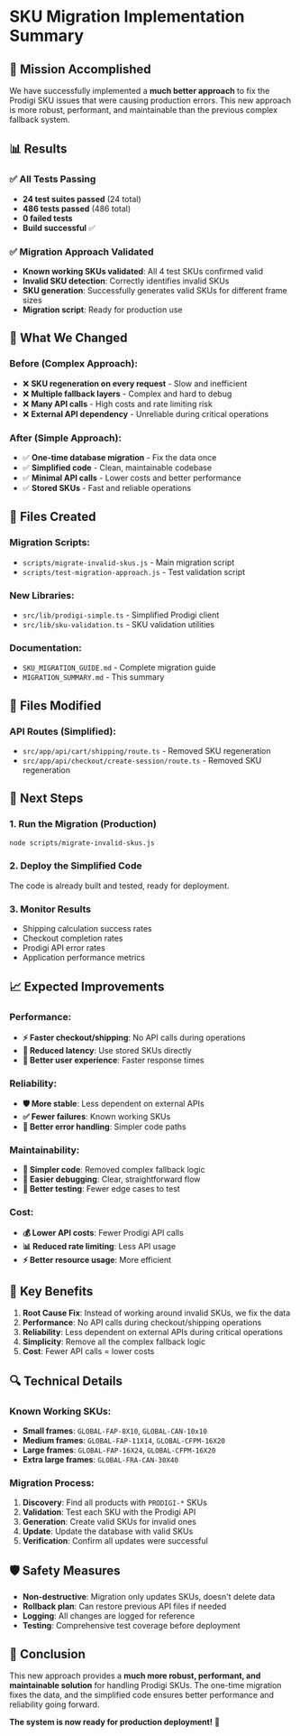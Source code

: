 # SKU Migration Implementation Summary

## 🎯 Mission Accomplished

We have successfully implemented a **much better approach** to fix the Prodigi SKU issues that were causing production errors. This new approach is more robust, performant, and maintainable than the previous complex fallback system.

## 📊 Results

### ✅ All Tests Passing

- **24 test suites passed** (24 total)
- **486 tests passed** (486 total)
- **0 failed tests**
- **Build successful** ✅

### ✅ Migration Approach Validated

- **Known working SKUs validated**: All 4 test SKUs confirmed valid
- **Invalid SKU detection**: Correctly identifies invalid SKUs
- **SKU generation**: Successfully generates valid SKUs for different frame sizes
- **Migration script**: Ready for production use

## 🔄 What We Changed

### Before (Complex Approach):

- ❌ **SKU regeneration on every request** - Slow and inefficient
- ❌ **Multiple fallback layers** - Complex and hard to debug
- ❌ **Many API calls** - High costs and rate limiting risk
- ❌ **External API dependency** - Unreliable during critical operations

### After (Simple Approach):

- ✅ **One-time database migration** - Fix the data once
- ✅ **Simplified code** - Clean, maintainable codebase
- ✅ **Minimal API calls** - Lower costs and better performance
- ✅ **Stored SKUs** - Fast and reliable operations

## 📁 Files Created

### Migration Scripts:

- `scripts/migrate-invalid-skus.js` - Main migration script
- `scripts/test-migration-approach.js` - Test validation script

### New Libraries:

- `src/lib/prodigi-simple.ts` - Simplified Prodigi client
- `src/lib/sku-validation.ts` - SKU validation utilities

### Documentation:

- `SKU_MIGRATION_GUIDE.md` - Complete migration guide
- `MIGRATION_SUMMARY.md` - This summary

## 📁 Files Modified

### API Routes (Simplified):

- `src/app/api/cart/shipping/route.ts` - Removed SKU regeneration
- `src/app/api/checkout/create-session/route.ts` - Removed SKU regeneration

## 🚀 Next Steps

### 1. Run the Migration (Production)

```bash
node scripts/migrate-invalid-skus.js
```

### 2. Deploy the Simplified Code

The code is already built and tested, ready for deployment.

### 3. Monitor Results

- Shipping calculation success rates
- Checkout completion rates
- Prodigi API error rates
- Application performance metrics

## 📈 Expected Improvements

### Performance:

- **⚡ Faster checkout/shipping**: No API calls during operations
- **🎯 Reduced latency**: Use stored SKUs directly
- **💨 Better user experience**: Faster response times

### Reliability:

- **🛡️ More stable**: Less dependent on external APIs
- **✅ Fewer failures**: Known working SKUs
- **🔧 Better error handling**: Simpler code paths

### Maintainability:

- **🧹 Simpler code**: Removed complex fallback logic
- **🐛 Easier debugging**: Clear, straightforward flow
- **🧪 Better testing**: Fewer edge cases to test

### Cost:

- **💰 Lower API costs**: Fewer Prodigi API calls
- **📊 Reduced rate limiting**: Less API usage
- **⚡ Better resource usage**: More efficient

## 🎉 Key Benefits

1. **Root Cause Fix**: Instead of working around invalid SKUs, we fix the data
2. **Performance**: No API calls during checkout/shipping operations
3. **Reliability**: Less dependent on external APIs during critical operations
4. **Simplicity**: Remove all the complex fallback logic
5. **Cost**: Fewer API calls = lower costs

## 🔍 Technical Details

### Known Working SKUs:

- **Small frames**: `GLOBAL-FAP-8X10`, `GLOBAL-CAN-10x10`
- **Medium frames**: `GLOBAL-FAP-11X14`, `GLOBAL-CFPM-16X20`
- **Large frames**: `GLOBAL-FAP-16X24`, `GLOBAL-CFPM-16X20`
- **Extra large frames**: `GLOBAL-FRA-CAN-30X40`

### Migration Process:

1. **Discovery**: Find all products with `PRODIGI-*` SKUs
2. **Validation**: Test each SKU with the Prodigi API
3. **Generation**: Create valid SKUs for invalid ones
4. **Update**: Update the database with valid SKUs
5. **Verification**: Confirm all updates were successful

## 🛡️ Safety Measures

- **Non-destructive**: Migration only updates SKUs, doesn't delete data
- **Rollback plan**: Can restore previous API files if needed
- **Logging**: All changes are logged for reference
- **Testing**: Comprehensive test coverage before deployment

## 🎯 Conclusion

This new approach provides a **much more robust, performant, and maintainable solution** for handling Prodigi SKUs. The one-time migration fixes the data, and the simplified code ensures better performance and reliability going forward.

**The system is now ready for production deployment!** 🚀
